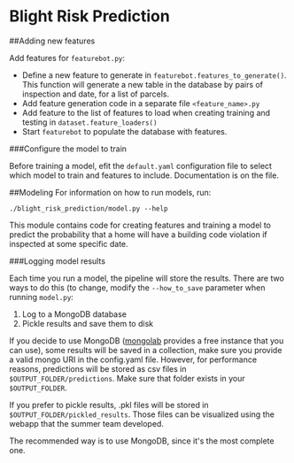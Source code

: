 # Blight Risk Prediction

##Adding new features

Add features for `featurebot.py`:

*  Define a new feature to generate in `featurebot.features_to_generate()`. This function will generate a new table in 
    the database by pairs of inspection and date, for a list of parcels.
*  Add feature generation code in a separate file `<feature_name>.py`
*  Add feature to the list of features to load when creating training and testing in `dataset.feature_loaders()`
*  Start `featurebot` to populate the database with features.

###Configure the model to train

Before training a model, efit the `default.yaml` configuration file to select which model to train and features to include. Documentation is on the file.

##Modeling
For information on how to run models, run:

`./blight_risk_prediction/model.py --help`

This module contains code for creating features and training a model to predict the probability that a home will have a
building code violation if inspected at some specific date. 

###Logging model results

Each time you run a model, the pipeline will store the results. There are two ways to do this (to change, modify the `--how_to_save` parameter when running `model.py`:

1. Log to a MongoDB database
2. Pickle results and save them to disk

If you decide to use MongoDB ([mongolab](https://mongolab.com) provides a free instance that you can use), some results will be saved in a collection,
make sure you provide a valid mongo URI in the config.yaml file. However, for performance reasons, predictions will be stored as csv files in `$OUTPUT_FOLDER/predictions`. Make sure that folder exists in your `$OUTPUT_FOLDER`.

If you prefer to pickle results, .pkl files will be stored in `$OUTPUT_FOLDER/pickled_results`. Those files can be visualized using the webapp that the summer team developed.

The recommended way is to use MongoDB, since it's the most complete one.
